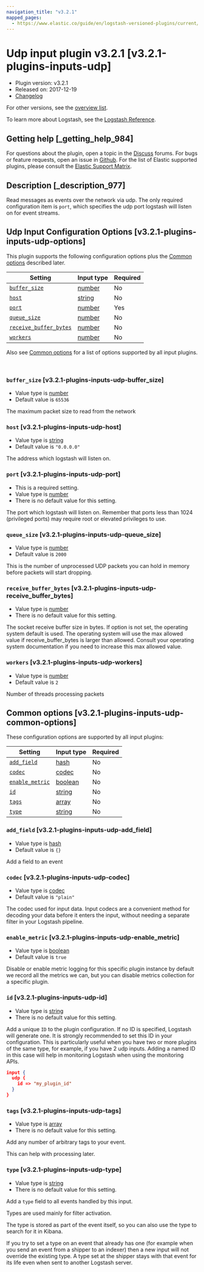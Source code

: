 ```yaml
---
navigation_title: "v3.2.1"
mapped_pages:
  - https://www.elastic.co/guide/en/logstash-versioned-plugins/current/v3.2.1-plugins-inputs-udp.html
---
```


# Udp input plugin v3.2.1 [v3.2.1-plugins-inputs-udp]


* Plugin version: v3.2.1
* Released on: 2017-12-19
* [Changelog](https://github.com/logstash-plugins/logstash-input-udp/blob/v3.2.1/CHANGELOG.md)

For other versions, see the [overview list](input-udp-index.md).

To learn more about Logstash, see the [Logstash Reference](logstash://reference/index.md).

## Getting help [_getting_help_984]

For questions about the plugin, open a topic in the [Discuss](http://discuss.elastic.co) forums. For bugs or feature requests, open an issue in [Github](https://github.com/logstash-plugins/logstash-input-udp). For the list of Elastic supported plugins, please consult the [Elastic Support Matrix](https://www.elastic.co/support/matrix#matrix_logstash_plugins).


## Description [_description_977]

Read messages as events over the network via udp. The only required configuration item is `port`, which specifies the udp port logstash will listen on for event streams.


## Udp Input Configuration Options [v3.2.1-plugins-inputs-udp-options]

This plugin supports the following configuration options plus the [Common options](v3-2-1-plugins-inputs-udp.md#v3.2.1-plugins-inputs-udp-common-options) described later.

| Setting | Input type | Required |
| --- | --- | --- |
| [`buffer_size`](v3-2-1-plugins-inputs-udp.md#v3.2.1-plugins-inputs-udp-buffer_size) | [number](logstash://reference/configuration-file-structure.md#number) | No |
| [`host`](v3-2-1-plugins-inputs-udp.md#v3.2.1-plugins-inputs-udp-host) | [string](logstash://reference/configuration-file-structure.md#string) | No |
| [`port`](v3-2-1-plugins-inputs-udp.md#v3.2.1-plugins-inputs-udp-port) | [number](logstash://reference/configuration-file-structure.md#number) | Yes |
| [`queue_size`](v3-2-1-plugins-inputs-udp.md#v3.2.1-plugins-inputs-udp-queue_size) | [number](logstash://reference/configuration-file-structure.md#number) | No |
| [`receive_buffer_bytes`](v3-2-1-plugins-inputs-udp.md#v3.2.1-plugins-inputs-udp-receive_buffer_bytes) | [number](logstash://reference/configuration-file-structure.md#number) | No |
| [`workers`](v3-2-1-plugins-inputs-udp.md#v3.2.1-plugins-inputs-udp-workers) | [number](logstash://reference/configuration-file-structure.md#number) | No |

Also see [Common options](v3-2-1-plugins-inputs-udp.md#v3.2.1-plugins-inputs-udp-common-options) for a list of options supported by all input plugins.

 

### `buffer_size` [v3.2.1-plugins-inputs-udp-buffer_size]

* Value type is [number](logstash://reference/configuration-file-structure.md#number)
* Default value is `65536`

The maximum packet size to read from the network


### `host` [v3.2.1-plugins-inputs-udp-host]

* Value type is [string](logstash://reference/configuration-file-structure.md#string)
* Default value is `"0.0.0.0"`

The address which logstash will listen on.


### `port` [v3.2.1-plugins-inputs-udp-port]

* This is a required setting.
* Value type is [number](logstash://reference/configuration-file-structure.md#number)
* There is no default value for this setting.

The port which logstash will listen on. Remember that ports less than 1024 (privileged ports) may require root or elevated privileges to use.


### `queue_size` [v3.2.1-plugins-inputs-udp-queue_size]

* Value type is [number](logstash://reference/configuration-file-structure.md#number)
* Default value is `2000`

This is the number of unprocessed UDP packets you can hold in memory before packets will start dropping.


### `receive_buffer_bytes` [v3.2.1-plugins-inputs-udp-receive_buffer_bytes]

* Value type is [number](logstash://reference/configuration-file-structure.md#number)
* There is no default value for this setting.

The socket receive buffer size in bytes. If option is not set, the operating system default is used. The operating system will use the max allowed value if receive_buffer_bytes is larger than allowed. Consult your operating system documentation if you need to increase this max allowed value.


### `workers` [v3.2.1-plugins-inputs-udp-workers]

* Value type is [number](logstash://reference/configuration-file-structure.md#number)
* Default value is `2`

Number of threads processing packets



## Common options [v3.2.1-plugins-inputs-udp-common-options]

These configuration options are supported by all input plugins:

| Setting | Input type | Required |
| --- | --- | --- |
| [`add_field`](v3-2-1-plugins-inputs-udp.md#v3.2.1-plugins-inputs-udp-add_field) | [hash](logstash://reference/configuration-file-structure.md#hash) | No |
| [`codec`](v3-2-1-plugins-inputs-udp.md#v3.2.1-plugins-inputs-udp-codec) | [codec](logstash://reference/configuration-file-structure.md#codec) | No |
| [`enable_metric`](v3-2-1-plugins-inputs-udp.md#v3.2.1-plugins-inputs-udp-enable_metric) | [boolean](logstash://reference/configuration-file-structure.md#boolean) | No |
| [`id`](v3-2-1-plugins-inputs-udp.md#v3.2.1-plugins-inputs-udp-id) | [string](logstash://reference/configuration-file-structure.md#string) | No |
| [`tags`](v3-2-1-plugins-inputs-udp.md#v3.2.1-plugins-inputs-udp-tags) | [array](logstash://reference/configuration-file-structure.md#array) | No |
| [`type`](v3-2-1-plugins-inputs-udp.md#v3.2.1-plugins-inputs-udp-type) | [string](logstash://reference/configuration-file-structure.md#string) | No |

### `add_field` [v3.2.1-plugins-inputs-udp-add_field]

* Value type is [hash](logstash://reference/configuration-file-structure.md#hash)
* Default value is `{}`

Add a field to an event


### `codec` [v3.2.1-plugins-inputs-udp-codec]

* Value type is [codec](logstash://reference/configuration-file-structure.md#codec)
* Default value is `"plain"`

The codec used for input data. Input codecs are a convenient method for decoding your data before it enters the input, without needing a separate filter in your Logstash pipeline.


### `enable_metric` [v3.2.1-plugins-inputs-udp-enable_metric]

* Value type is [boolean](logstash://reference/configuration-file-structure.md#boolean)
* Default value is `true`

Disable or enable metric logging for this specific plugin instance by default we record all the metrics we can, but you can disable metrics collection for a specific plugin.


### `id` [v3.2.1-plugins-inputs-udp-id]

* Value type is [string](logstash://reference/configuration-file-structure.md#string)
* There is no default value for this setting.

Add a unique `ID` to the plugin configuration. If no ID is specified, Logstash will generate one. It is strongly recommended to set this ID in your configuration. This is particularly useful when you have two or more plugins of the same type, for example, if you have 2 udp inputs. Adding a named ID in this case will help in monitoring Logstash when using the monitoring APIs.

```json
input {
  udp {
    id => "my_plugin_id"
  }
}
```


### `tags` [v3.2.1-plugins-inputs-udp-tags]

* Value type is [array](logstash://reference/configuration-file-structure.md#array)
* There is no default value for this setting.

Add any number of arbitrary tags to your event.

This can help with processing later.


### `type` [v3.2.1-plugins-inputs-udp-type]

* Value type is [string](logstash://reference/configuration-file-structure.md#string)
* There is no default value for this setting.

Add a `type` field to all events handled by this input.

Types are used mainly for filter activation.

The type is stored as part of the event itself, so you can also use the type to search for it in Kibana.

If you try to set a type on an event that already has one (for example when you send an event from a shipper to an indexer) then a new input will not override the existing type. A type set at the shipper stays with that event for its life even when sent to another Logstash server.



